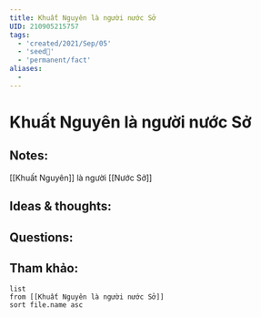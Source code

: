 ```yaml
---
title: Khuất Nguyên là người nước Sở
UID: 210905215757
tags:
  - 'created/2021/Sep/05'
  - 'seed🥜'
  - 'permanent/fact'
aliases:
  - 
---
```

# Khuất Nguyên là người nước Sở

## Notes:
[[Khuất Nguyên]] là người [[Nước Sở]]

## Ideas & thoughts:

## Questions:


## Tham khảo:
```dataview
list
from [[Khuất Nguyên là người nước Sở]]
sort file.name asc
```